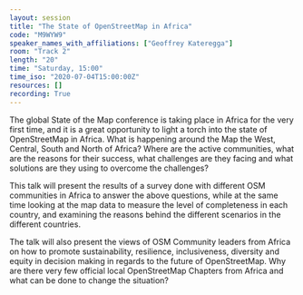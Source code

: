 ```yaml
---
layout: session
title: "The State of OpenStreetMap in Africa"
code: "M9WYW9"
speaker_names_with_affiliations: ["Geoffrey Kateregga"]
room: "Track 2"
length: "20"
time: "Saturday, 15:00"
time_iso: "2020-07-04T15:00:00Z"
resources: []
recording: True
---
```

The global State of the Map conference is taking place in Africa for the very first time, and it is a great opportunity to light a torch into the state of OpenStreetMap in Africa. What is happening around the Map the West, Central, South and North of Africa? Where are the active communities, what are the reasons for their success, what challenges are they facing and what solutions are they using to overcome the challenges? 
 
This talk will present the results of a survey done with different OSM communities in Africa to answer the above questions, while at the same time looking at the map data to measure the level of completeness in each country, and examining the reasons behind the different scenarios in the different countries. 
 
The talk will also present the views of OSM Community leaders from Africa on how to promote sustainability, resilience, inclusiveness, diversity and equity in decision making in regards to the future of OpenStreetMap. Why are there very few official local OpenStreetMap Chapters from Africa and what can be done to change the situation?
